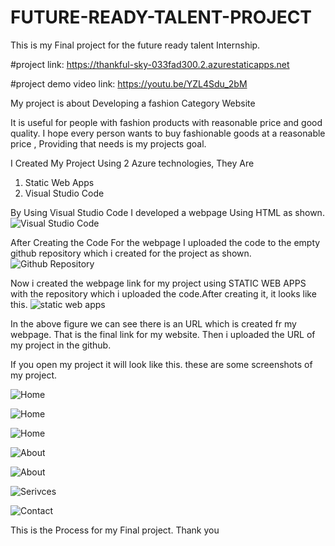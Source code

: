 # FUTURE-READY-TALENT-PROJECT
This is my Final project for the future ready talent Internship.
         
#project link: https://thankful-sky-033fad300.2.azurestaticapps.net

#project demo video link:  https://youtu.be/YZL4Sdu_2bM
      
My project is about Developing a fashion Category Website 

It is useful for people with fashion products with reasonable price and good quality.
I hope every person wants to buy fashionable goods at a reasonable price , Providing that needs is my projects goal.


I Created My Project Using 2 Azure technologies, They Are 

1. Static Web Apps 
2. Visual Studio Code 

By Using Visual Studio Code I developed a webpage Using HTML as shown.
![Visual Studio Code](https://user-images.githubusercontent.com/91585224/196944883-ee5b2bdb-c593-43d5-8c8b-665ec7c41657.png)



After Creating the Code For the webpage I uploaded the code to the empty github repository which i created for the project as shown.
![Github Repository](https://user-images.githubusercontent.com/91585224/196945882-838e7790-80dc-469d-a809-2819be78a4cf.png)


Now i created the webpage link for my project using STATIC WEB APPS with the repository which i uploaded the code.After creating it, it looks like this.
![static web apps](https://user-images.githubusercontent.com/91585224/196947208-5280a3b2-24b1-489f-86ee-6b8058204362.png)

In the above figure we can see there is an URL which is created fr my webpage. That is the final link for my website.
Then i uploaded the URL of my project in the github.

If you open my project it will look like this.
these are some screenshots of my project.


![Home](https://user-images.githubusercontent.com/91585224/196948953-8919694e-02a2-4f30-98c0-9a77462613f6.png)

![Home](https://user-images.githubusercontent.com/91585224/196949026-8f379c1b-5ab0-4b88-8032-1fe1c51b6481.png)

![Home](https://user-images.githubusercontent.com/91585224/196949047-55e76364-8926-4746-a0cb-7c0801683814.png)

![About](https://user-images.githubusercontent.com/91585224/196949057-ee984718-b680-4b81-b4f8-be8e27e49776.png)

![About](https://user-images.githubusercontent.com/91585224/196949067-06019034-68ad-4e81-86bd-d0df8a165233.png)

![Serivces](https://user-images.githubusercontent.com/91585224/196949082-90914435-ec2f-494e-ab46-0492dbccd69c.png)

![Contact](https://user-images.githubusercontent.com/91585224/196949717-9eaa0b02-1995-470a-ae5e-8d6a1a10ce3f.png)


This is the Process for my Final project.
Thank you
